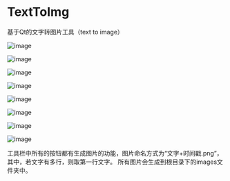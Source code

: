 # TextToImg
基于Qt的文字转图片工具（text to image）

![image](https://github.com/snolkmg/TextToImg/blob/master/screenshot/001.jpg)
  
![image](https://github.com/snolkmg/TextToImg/blob/master/screenshot/微软雅黑_1519367462.png)

![image](https://github.com/snolkmg/TextToImg/blob/master/screenshot/002.jpg)
  
![image](https://github.com/snolkmg/TextToImg/blob/master/screenshot/微软雅黑_1519367465.png)

![image](https://github.com/snolkmg/TextToImg/blob/master/screenshot/003.jpg)
  
![image](https://github.com/snolkmg/TextToImg/blob/master/screenshot/Microsoft_1519370786.png)

![image](https://github.com/snolkmg/TextToImg/blob/master/screenshot/004.jpg)
  
![image](https://github.com/snolkmg/TextToImg/blob/master/screenshot/Microsoft_1519370828.png)

工具栏中所有的按钮都有生成图片的功能，图片命名方式为“文字+时间戳.png”，其中，若文字有多行，则取第一行文字。
所有图片会生成到根目录下的images文件夹中。